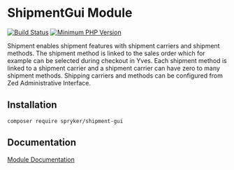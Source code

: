 # ShipmentGui Module
[![Build Status](https://travis-ci.org/spryker/shipment-gui.svg)](https://travis-ci.org/spryker/shipment-gui)
[![Minimum PHP Version](https://img.shields.io/badge/php-%3E%3D%207.3-8892BF.svg)](https://php.net/)

Shipment enables shipment features with shipment carriers and shipment methods. The shipment method is linked to the sales order which for example can be selected during checkout in Yves. Each shipment method is linked to a shipment carrier and a shipment carrier can have zero to many shipment methods. Shipping carriers and methods can be configured from Zed Administrative Interface.

## Installation

```
composer require spryker/shipment-gui
```

## Documentation

[Module Documentation](https://academy.spryker.com/developing_with_spryker/module_guide/modules.html)
